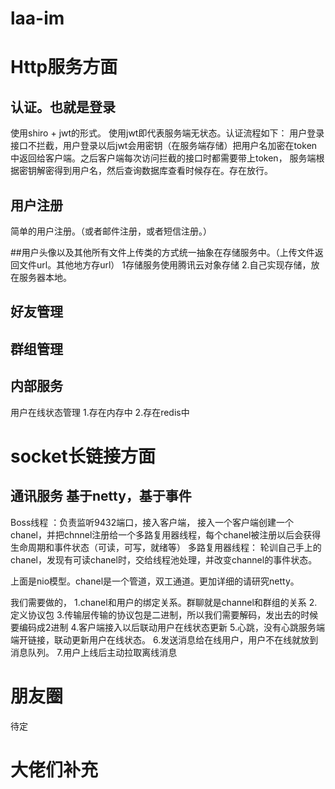 # laa-im
# Http服务方面

## 认证。也就是登录
使用shiro + jwt的形式。
使用jwt即代表服务端无状态。认证流程如下：
用户登录接口不拦截，用户登录以后jwt会用密钥（在服务端存储）把用户名加密在token 中返回给客户端。之后客户端每次访问拦截的接口时都需要带上token，
服务端根据密钥解密得到用户名，然后查询数据库查看时候存在。存在放行。

## 用户注册
简单的用户注册。（或者邮件注册，或者短信注册。）

##用户头像以及其他所有文件上传类的方式统一抽象在存储服务中。（上传文件返回文件url。其他地方存url）
1存储服务使用腾讯云对象存储
2.自己实现存储，放在服务器本地。

## 好友管理
## 群组管理

## 内部服务
用户在线状态管理
1.存在内存中
2.存在redis中

# socket长链接方面
## 通讯服务 基于netty，基于事件
Boss线程 ：负责监听9432端口，接入客户端， 接入一个客户端创建一个chanel，并把chnnel注册给一个多路复用器线程，每个chanel被注册以后会获得生命周期和事件状态（可读，可写，就绪等）
多路复用器线程： 轮训自己手上的chanel，发现有可读chanel时，交给线程池处理，并改变channel的事件状态。

上面是nio模型。chanel是一个管道，双工通道。更加详细的请研究netty。

我们需要做的，
1.chanel和用户的绑定关系。群聊就是channel和群组的关系
2.定义协议包
3.传输层传输的协议包是二进制，所以我们需要解码，发出去的时候要编码成2进制
4.客户端接入以后联动用户在线状态更新
5.心跳，没有心跳服务端端开链接，联动更新用户在线状态。
6.发送消息给在线用户，用户不在线就放到消息队列。
7.用户上线后主动拉取离线消息

# 朋友圈
待定

# 大佬们补充